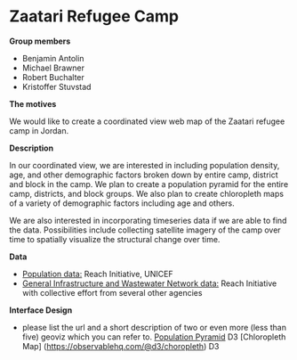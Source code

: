 # Zaatari Refugee Camp

**Group members**
- Benjamin Antolin
- Michael Brawner
- Robert Buchalter
- Kristoffer Stuvstad

**The motives**

We would like to create a coordinated view web map of the Zaatari refugee camp in Jordan. 

**Description**

In our coordinated view, we are interested in including population density, age, and other demographic factors broken down by entire camp, district and block in the camp. We plan to create a population pyramid for the entire camp, districts, and block groups. We also plan to create chloropleth maps of a variety of demographic factors including age and others.  

We are also interested in incorporating timeseries data if we are able to find the data. Possibilities include collecting satellite imagery of the camp over time to spatially visualize the structural change over time.

**Data**
  - [Population data:](https://data.humdata.org/organization/reach-initiative?groups=jor&q=&ext_page_size=25) Reach Initiative, UNICEF
  - [General Infrastructure and Wastewater Network data:](https://github.com/impact-initiatives/reach-jor-zaatari-data) Reach Initiative with collective effort from several other agencies

**Interface Design** 
- please list the url and a short description of two or even more (less than five) geoviz which you can refer to.
[Population Pyramid](https://bl.ocks.org/mbostock/4062085) D3
[Chloropleth Map] (https://observablehq.com/@d3/choropleth) D3

